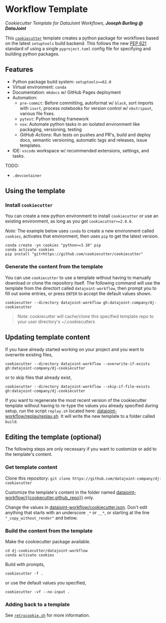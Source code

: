 <!--
conda activate base
mamba env remove -n cookies
mamba create -yn cookies "python>=3.10" pip ipykernel
conda activate cookies
pip install -U "git+https://github.com/cookiecutter/cookiecutter"
pip install -U --force-reinstall nox pre-commit black flake8
mamba update -c defaults -y --all

cookiecutter -vf --directory datajoint-workflow -o .build --no-input .

find . -name "*.DS_Store" -type f -delete
find . -name ".ipynb_checkpoints" -type d -exec rm -rf {} +
find . -name "__pycache__" -type d -exec rm -rf {} +
-->

# Workflow Template

_Cookiecutter Template for DataJoint Workflows_, **_Joseph Burling @ DataJoint_**

This [`cookiecutter`](https://cookiecutter.readthedocs.io/en/2.0.2/) template creates a python package for workflows based on the latest `setuptools` build backend. This follows the new [PEP 621](https://www.python.org/dev/peps/pep-0621/) standard of using a single `pyproject.toml` config file for specifying and building python packages.

## Features

- Python package build system: `setuptools>=62.0`
- Virtual environment: `conda`
- Documentation: `mkdocs` w/ GitHub Pages deployment
- Automation:
  - `pre-commit`: Before committing, autoformat w/ `black`, sort imports with `isort`, process notebooks for version control w/ `nbstripout`, various file fixes.
  - `pytest`: Python testing framework
  - `nox`: Automate python tasks in an isolated environment like packaging, versioning, testing
  - _GitHub Actions_: Run tests on pushes and PR's, build and deploy docs, semantic versioning, automatic tags and releases, issue templates.
- IDE: `vscode` workspace w/ recommended extensions, settings, and tasks.

TODO:

- `.devcontainer`

## Using the template

### Install `cookiecutter`

You can create a new python environment to install `cookiecutter` or use an existing environment, as long as you get `cookiecutter>=2.0.0`.

_Note:_ The example below uses `conda` to create a new environment called `cookies`, activates that environment, then uses `pip` to get the latest version.

```
conda create -yn cookies "python>=3.10" pip
conda activate cookies
pip install "git+https://github.com/cookiecutter/cookiecutter"
```

### Generate the content from the template

You can use `cookiecutter` to use a template without having to manually download or clone the repository itself. The following command will use the template from the directort called `datajoint-workflow`, then prompt you to fill out some entries, or press `ENTER` to accept the default values shown.

```
cookiecutter --directory datajoint-workflow gh:datajoint-company/dj-cookiecutter
```

> Note: cookiecutter will cache/clone this specified template repo to your user directory's ~/.cookiecutters

## Updating template content 

If you have already started working on your project and you want to overwrite existing files, 

```
cookiecutter --directory datajoint-workflow --overwrite-if-exists gh:datajoint-company/dj-cookiecutter
```

or to skip files that already exist, 

```
cookiecutter --directory datajoint-workflow --skip-if-file-exists gh:datajoint-company/dj-cookiecutter
```

If you want to regenerate the most recent version of the cookiecutter template without having to re-type the values you already specified during setup, run the script `replay.sh` located here: [datajoint-workflow/replay/replay.sh](./replay/README.md). It will write the new template to a folder called `build`. 

## Editing the template (optional)

The following steps are only necessary if you want to customize or add to the template's content.

### Get template content

Clone this repository: `git clone https://github.com/datajoint-company/dj-cookiecutter`

Customize the template's content in the folder named [datajoint-workflow/{{cookecutter.github_repo}}](./{{cookiecutter.github_repo}}/README.md) only.

Change the values in [datajoint-workflow/cookiecutter.json](./cookiecutter.json). Don't edit anything that starts with an underscore `_*` or `__*`, or starting at the line `"_copy_without_render"` and below.

### Build the content from the template

Make the cookiecutter package available. 

```
cd dj-cookiecutter/datajoint-workflow
conda activate cookies
```

Build with prompts, 

```
cookiecutter -f .
```

or use the default values you specified, 

```
cookiecutter -vf --no-input .
```

### Adding back to a template

See [`retrocookie.sh`](retrocookie/README.md) for more information.
